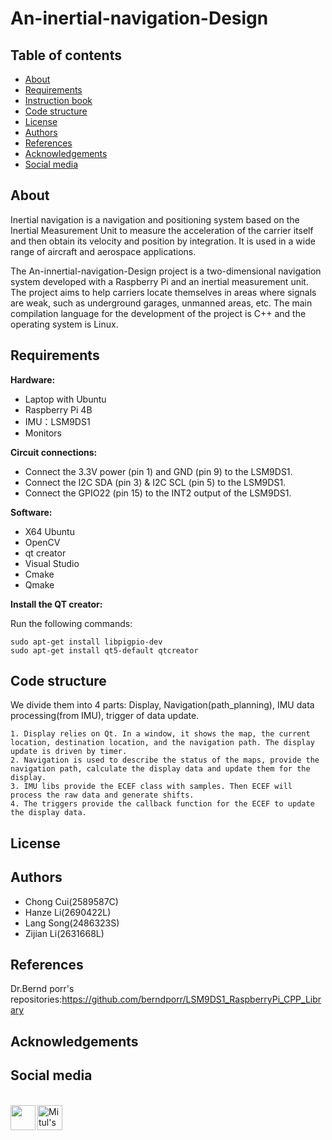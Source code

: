 # An-inertial-navigation-Design
## Table of contents
* [About](#about)
* [Requirements](#requirements)
* [Instruction book](#instruction-book)
* [Code structure](#code-structure)
* [License](#license)
* [Authors](#authors)
* [References](#references)
* [Acknowledgements](#acknowledgements)
* [Social media](#social-media)


## About
Inertial navigation is a navigation and positioning system based on the Inertial Measurement Unit to measure the acceleration of the carrier itself and then obtain its velocity and position by integration. It is used in a wide range of aircraft and aerospace applications.

The An-innertial-navigation-Design project is a two-dimensional navigation system developed with a Raspberry Pi and an inertial measurement unit. The project aims to help carriers locate themselves in areas where signals are weak, such as underground garages, unmanned areas, etc. The main compilation language for the development of the project is C++ and the operating system is Linux.

## Requirements
**Hardware:**
* Laptop with Ubuntu
* Raspberry Pi 4B
* IMU：LSM9DS1
* Monitors

**Circuit connections:**
* Connect the 3.3V power (pin 1) and GND (pin 9) to the LSM9DS1.
* Connect the I2C SDA (pin 3) & I2C SCL (pin 5) to the LSM9DS1.
* Connect the GPIO22 (pin 15) to the INT2 output of the LSM9DS1.

**Software:**
* X64 Ubuntu
* OpenCV
* qt creator
* Visual Studio
* Cmake
* Qmake

**Install the QT creator:**

Run the following commands:
```
sudo apt-get install libpigpio-dev
sudo apt-get install qt5-default qtcreator
```
## Code structure
We divide them into 4 parts: Display, Navigation(path_planning), IMU data processing(from IMU), trigger of data update.

    1. Display relies on Qt. In a window, it shows the map, the current location, destination location, and the navigation path. The display update is driven by timer.
    2. Navigation is used to describe the status of the maps, provide the navigation path, calculate the display data and update them for the display.
    3. IMU libs provide the ECEF class with samples. Then ECEF will process the raw data and generate shifts.
    4. The triggers provide the callback function for the ECEF to update the display data.

## License

## Authors
* Chong Cui(2589587C)
* Hanze Li(2690422L)
* Lang Song(2486323S)
* Zijian Li(2631668L)

## References
Dr.Bernd porr's repositories:https://github.com/berndporr/LSM9DS1_RaspberryPi_CPP_Library

## Acknowledgements


## Social media
<br><a href="https://www.youtube.com/watch?v=k6E_uqkDLo0" target="blank"><img align="left" src="https://upload.wikimedia.org/wikipedia/commons/0/09/YouTube_full-color_icon_%282017%29.svg" height="40" width="40"/>
</a>
<a href="https://www.instagram.com/accounts/login/">
<img align="left" alt="Mitul's LinkedIN" width= "40px" src="https://upload.wikimedia.org/wikipedia/commons/e/e7/Instagram_logo_2016.svg" />
</a>
